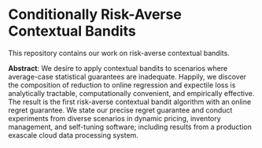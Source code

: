 # Conditionally Risk-Averse Contextual Bandits

This repository contains our work on risk-averse contextual bandits.

**Abstract**: We desire to apply contextual bandits to scenarios where average-case statistical guarantees are inadequate.  Happily, we discover the composition of reduction to online regression and expectile loss is analytically tractable, computationally convenient, and empirically effective.  The result is the first risk-averse contextual bandit algorithm with an online regret guarantee.  We state our precise regret guarantee and conduct experiments from diverse scenarios in dynamic pricing, inventory management, and self-tuning software; including results from a production exascale cloud data processing system.
